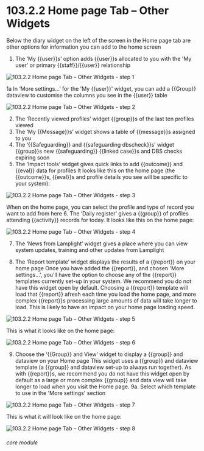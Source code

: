 # 103.2.2 Home page Tab – Other Widgets

Below the diary widget on the left of the screen in the Home page tab are other options for information you can add to the home screen
1. The ‘My {{user}}s’ option adds {{user}}s allocated to you with the &#039;My user&#039; or primary {{staff}}/{{user}} relationship

![103.2.2 Home page Tab – Other Widgets - step 1](103.2.2_Home_page_Tab_–_Other_Widgets_im_1.png)

1a In ‘More settings…’ for the &#039;My {{user}}&#039; widget, you can add a {{Group}} dataview to customise the columns you see in the {{user}} table

![103.2.2 Home page Tab – Other Widgets - step 2](103.2.2_Home_page_Tab_–_Other_Widgets_im_2.png)

2. The ‘Recently viewed profiles’ widget {{group}}s of the last ten profiles viewed
3. The ‘My {{Message}}s’ widget shows a table of {{message}}s assigned to you
4. The ‘{{Safeguarding}} and {{safeguarding dbscheck}}s’ widget {{group}}s new {{safeguarding}} {{linked case}}s and DBS checks expiring soon
5. The ‘Impact tools’ widget gives quick links to add {{outcome}} and {{eval}} data for profiles
It looks like this on the home page (the {{outcome}}s, {{eval}}s and profile details you see will be specific to your system):

![103.2.2 Home page Tab – Other Widgets - step 3](103.2.2_Home_page_Tab_–_Other_Widgets_im_3.png)

When on the home page, you can select the profile and type of record you want to add from here
6. The ‘Daily register’ gives a {{group}} of profiles attending {{activity}} records for today. It looks like this on the home page:

![103.2.2 Home page Tab – Other Widgets - step 4](103.2.2_Home_page_Tab_–_Other_Widgets_im_4.png)

7. The ‘News from Lamplight‘ widget gives a place where you can view system updates, training and other updates from Lamplight

8. The ‘Report template’ widget displays the results of a {{report}} on your home page
Once you have added the {{report}}, and chosen &#039;More settings...&#039;, you&#039;ll have the option to choose any of the {{report}} templates currently set-up in your system.
We recommend you do not have this widget open by default. Choosing a {{report}} template will load that {{report}} afresh each time you load the home page, and more complex {{report}}s processing large amounts of data will take longer to load. This is likely to have an impact on your home page loading speed.

![103.2.2 Home page Tab – Other Widgets - step 5](103.2.2_Home_page_Tab_–_Other_Widgets_im_5.png)

This is what it looks like on the home page:

![103.2.2 Home page Tab – Other Widgets - step 6](103.2.2_Home_page_Tab_–_Other_Widgets_im_6.png)

9. Choose the ‘{{Group}} and View’ widget to display a {{group}} and dataview on your Home page
This widget uses a {{group}} and dataview template (a {{group}} and dataview set-up to always run together).
As with {{report}}s, we recommend you do not have this widget open by default as a large or more complex {{group}} and data view will take longer to load when you visit the Home page.
9a. Select which template to use in the &#039;More settings&#039; section

![103.2.2 Home page Tab – Other Widgets - step 7](103.2.2_Home_page_Tab_–_Other_Widgets_im_7.png)

This is what it will look like on the home page:

![103.2.2 Home page Tab – Other Widgets - step 8](103.2.2_Home_page_Tab_–_Other_Widgets_im_8.png)


###### core module